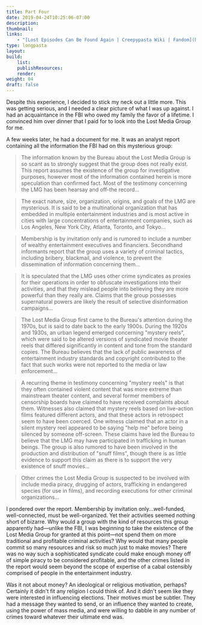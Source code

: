 ```yaml
---
title: Part Four
date: 2019-04-24T10:25:06-07:00
description:
thumbnail:
links:
    - "[Lost Episodes Can Be Found Again | Creepypasta Wiki | Fandom](https://creepypasta.fandom.com/wiki/Lost_Episodes_Can_Be_Found_Again)"
type: longpasta
layout:
build:
    list:
    publishResources:
    render:
weight: 04
draft: false
---
```


<section>

Despite this experience, I decided to stick my neck out a little more. This was getting serious, and I needed a clear picture of what I was up against. I had an acquaintance in the FBI who owed my family the favor of a lifetime. I convinced him over dinner that I paid for to look into the Lost Media Group for me.

A few weeks later, he had a document for me. It was an analyst report containing all the information the FBI had on this mysterious group:

> The information known by the Bureau about the Lost Media Group is so scant as to strongly suggest that the group does not really exist. This report assumes the existence of the group for investigative purposes, however most of the information contained herein is more speculation than confirmed fact. Most of the testimony concerning the LMG has been hearsay and off-the record...

> The exact nature, size, organization, origins, and goals of the LMG are mysterious. It is said to be a multinational organization that has embedded in multiple entertainment industries and is most active in cities with large concentrations of entertainment companies, such as Los Angeles, New York City, Atlanta, Toronto, and Tokyo...

> Membership is by invitation only and is rumored to include a number of wealthy entertainment executives and financiers. Secondhand informants report that the group uses a variety of criminal tactics, including bribery, blackmail, and violence, to prevent the dissemination of information concerning them...

> It is speculated that the LMG uses other crime syndicates as proxies for their operations in order to obfuscate investigations into their activities, and that they mislead people into believing they are more powerful than they really are. Claims that the group possesses supernatural powers are likely the result of selective disinformation campaigns...

> The Lost Media Group first came to the Bureau's attention during the 1970s, but is said to date back to the early 1900s. During the 1920s and 1930s, an urban legend emerged concerning "mystery reels", which were said to be altered versions of syndicated movie theater reels that differed significantly in content and tone from the standard copies. The Bureau believes that the lack of public awareness of entertainment industry standards and copyright contributed to the fact that such works were not reported to the media or law enforcement...

> A recurring theme in testimony concerning "mystery reels" is that they often contained violent content that was more extreme than mainstream theater content, and several former members of censorship boards have claimed to have received complaints about them. Witnesses also claimed that mystery reels based on live-action films featured different actors, and that these actors in retrospect seem to have been coerced. One witness claimed that an actor in a silent mystery reel appeared to be saying "help me" before being silenced by someone off-screen. These claims have led the Bureau to believe that the LMG may have participated in trafficking in human beings. The group is also rumored to have been involved in the production and distribution of "snuff films", though there is as little evidence to support this claim as there is to support the very existence of snuff movies...

> Other crimes the Lost Media Group is suspected to be involved with include media piracy, drugging of actors, trafficking in endangered species (for use in films), and recording executions for other criminal organizations...

I pondered over the report. Membership by invitation only...well-funded, well-connected, must be well-organized. Yet their activities seemed nothing short of bizarre. Why would a group with the kind of resources this group apparently had—unlike the FBI, I was beginning to take the existence of the Lost Media Group for granted at this point—not spend them on more traditional and profitable criminal activities? Why would that many people commit so many resources and risk so much just to make movies? There was no way such a sophisticated syndicate could make enough money off of simple piracy to be considered profitable, and the other crimes listed in the report would seem beyond the scope of expertise of a cabal ostensibly comprised of people in the entertainment industry.

Was it not about money? An ideological or religious motivation, perhaps? Certainly it didn't fit any religion I could think of. And it didn't seem like they were interested in influencing elections. Their motives must be subtler. They had a message they wanted to send, or an influence they wanted to create, using the power of mass media, and were willing to dabble in any number of crimes toward whatever their ultimate end was.

</section>
